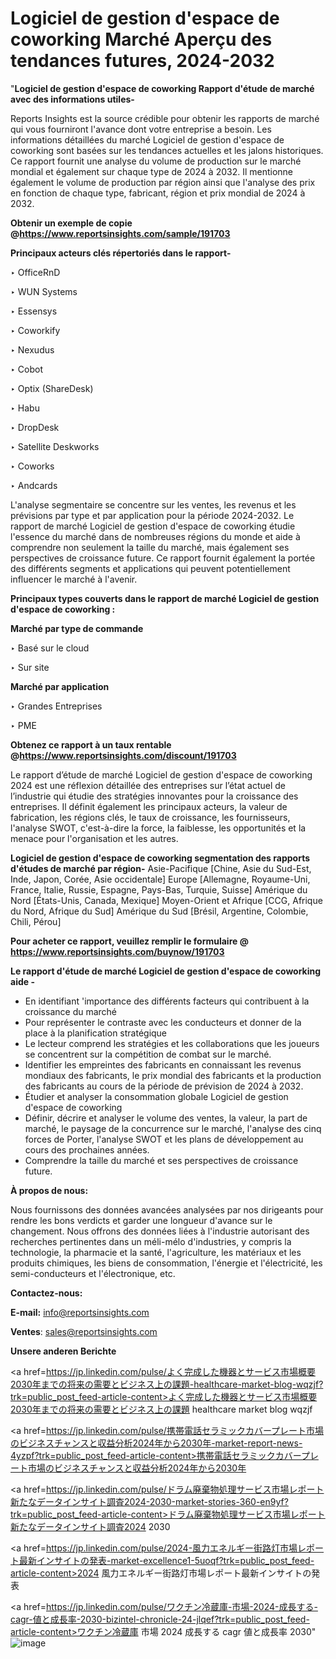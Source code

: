 # Logiciel de gestion d'espace de coworking Marché Aperçu des tendances futures, 2024-2032

"<strong>Logiciel de gestion d'espace de coworking Rapport d'étude de marché avec des informations utiles-</strong>

Reports Insights est la source crédible pour obtenir les rapports de marché qui vous fourniront l'avance dont votre entreprise a besoin. Les informations détaillées du marché Logiciel de gestion d'espace de coworking sont basées sur les tendances actuelles et les jalons historiques. Ce rapport fournit une analyse du volume de production sur le marché mondial et également sur chaque type de 2024 à 2032. Il mentionne également le volume de production par région ainsi que l'analyse des prix en fonction de chaque type, fabricant, région et prix mondial de 2024 à 2032.

<strong><b>Obtenir un exemple de copie @</b></strong><a href=https://www.reportsinsights.com/sample/191703><strong><b>https://www.reportsinsights.com/sample/191703</b></strong></a>

<b>Principaux acteurs clés répertoriés dans le rapport-</b>

<b> </b>‣ OfficeRnD

‣ WUN Systems

‣ Essensys

‣ Coworkify

‣ Nexudus

‣ Cobot

‣ Optix (ShareDesk)

‣ Habu

‣ DropDesk

‣ Satellite Deskworks

‣ Coworks

‣ Andcards

L'analyse segmentaire se concentre sur les ventes, les revenus et les prévisions par type et par application pour la période 2024-2032. Le rapport de marché Logiciel de gestion d'espace de coworking étudie l'essence du marché dans de nombreuses régions du monde et aide à comprendre non seulement la taille du marché, mais également ses perspectives de croissance future. Ce rapport fournit également la portée des différents segments et applications qui peuvent potentiellement influencer le marché à l'avenir.

<strong>Principaux types couverts dans le rapport de marché Logiciel de gestion d'espace de coworking :</strong>

<strong>Marché par type de commande</strong>

‣ Basé sur le cloud

‣ Sur site

<strong>Marché par application</strong>

‣ Grandes Entreprises

‣ PME

<strong><b>Obtenez ce rapport à un taux rentable @</b></strong><a href=https://www.reportsinsights.com/discount/191703><strong><b>https://www.reportsinsights.com/discount/191703</b></strong></a>

Le rapport d’étude de marché Logiciel de gestion d'espace de coworking 2024 est une réflexion détaillée des entreprises sur l’état actuel de l’industrie qui étudie des stratégies innovantes pour la croissance des entreprises. Il définit également les principaux acteurs, la valeur de fabrication, les régions clés, le taux de croissance, les fournisseurs, l'analyse SWOT, c'est-à-dire la force, la faiblesse, les opportunités et la menace pour l'organisation et les autres.

<strong>Logiciel de gestion d'espace de coworking segmentation des rapports d'études de marché par région-</strong>
Asie-Pacifique [Chine, Asie du Sud-Est, Inde, Japon, Corée, Asie occidentale]
Europe [Allemagne, Royaume-Uni, France, Italie, Russie, Espagne, Pays-Bas, Turquie, Suisse]
Amérique du Nord [États-Unis, Canada, Mexique]
Moyen-Orient et Afrique [CCG, Afrique du Nord, Afrique du Sud]
Amérique du Sud [Brésil, Argentine, Colombie, Chili, Pérou]

<strong>Pour acheter ce rapport, veuillez remplir le formulaire @   <a href=https://www.reportsinsights.com/buynow/191703>https://www.reportsinsights.com/buynow/191703</a></strong>

<strong>Le rapport d'étude de marché Logiciel de gestion d'espace de coworking aide -</strong>
<ul>
  <li>En identifiant 'importance des différents facteurs qui contribuent à la croissance du marché</li>
  <li>Pour représenter le contraste avec les conducteurs et donner de la place à la planification stratégique</li>
  <li>Le lecteur comprend les stratégies et les collaborations que les joueurs se concentrent sur la compétition de combat sur le marché.</li>
  <li>Identifier les empreintes des fabricants en connaissant les revenus mondiaux des fabricants, le prix mondial des fabricants et la production des fabricants au cours de la période de prévision de 2024 à 2032.</li>
  <li>Étudier et analyser la consommation globale Logiciel de gestion d'espace de coworking</li>
  <li>Définir, décrire et analyser le volume des ventes, la valeur, la part de marché, le paysage de la concurrence sur le marché, l'analyse des cinq forces de Porter, l'analyse SWOT et les plans de développement au cours des prochaines années.</li>
  <li>Comprendre la taille du marché et ses perspectives de croissance future.</li>
</ul>
<strong>À propos de nous:</strong>

Nous fournissons des données avancées analysées par nos dirigeants pour rendre les bons verdicts et garder une longueur d'avance sur le changement. Nous offrons des données liées à l'industrie autorisant des recherches pertinentes dans un méli-mélo d'industries, y compris la technologie, la pharmacie et la santé, l'agriculture, les matériaux et les produits chimiques, les biens de consommation, l'énergie et l'électricité, les semi-conducteurs et l'électronique, etc.

<strong>Contactez-nous:</strong>

<strong>E-mail:</strong> <a href=mailto:info@reportsinsights.com>info@reportsinsights.com</a>

<strong>Ventes</strong>: <a href=mailto:sales@reportsinsights.com>sales@reportsinsights.com</a>

<strong>Unsere anderen Berichte</strong>

<a href=https://jp.linkedin.com/pulse/よく完成した機器とサービス市場概要2030年までの将来の需要とビジネス上の課題-healthcare-market-blog-wqzjf?trk=public_post_feed-article-content>よく完成した機器とサービス市場概要2030年までの将来の需要とビジネス上の課題 healthcare market blog wqzjf</a>

<a href=https://jp.linkedin.com/pulse/携帯電話セラミックカバープレート市場のビジネスチャンスと収益分析2024年から2030年-market-report-news-4yzpf?trk=public_post_feed-article-content>携帯電話セラミックカバープレート市場のビジネスチャンスと収益分析2024年から2030年</a>

<a href=https://jp.linkedin.com/pulse/ドラム廃棄物処理サービス市場レポート新たなデータインサイト調査2024-2030-market-stories-360-en9yf?trk=public_post_feed-article-content>ドラム廃棄物処理サービス市場レポート新たなデータインサイト調査2024 2030</a>

<a href=https://jp.linkedin.com/pulse/2024-風力エネルギー街路灯市場レポート最新インサイトの発表-market-excellence1-5uoqf?trk=public_post_feed-article-content>2024 風力エネルギー街路灯市場レポート最新インサイトの発表</a>

<a href=https://jp.linkedin.com/pulse/ワクチン冷蔵庫-市場-2024-成長する-cagr-値と成長率-2030-bizintel-chronicle-24-jlqef?trk=public_post_feed-article-content>ワクチン冷蔵庫 市場 2024 成長する cagr 値と成長率 2030</a>"
![image](https://github.com/daminid12/RImarketreport/assets/158430485/6e196b9a-67f1-4b96-b3c4-1d49e239389a)
